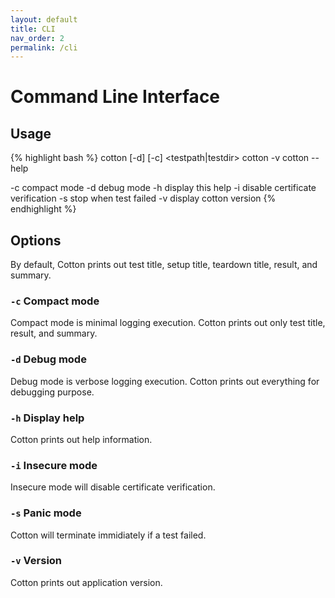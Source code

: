 ```yaml
---
layout: default
title: CLI
nav_order: 2
permalink: /cli
---
```


# Command Line Interface

## Usage

{% highlight bash %}
  cotton [-d] [-c] <testpath|testdir>
  cotton -v
  cotton --help

  -c    compact mode
  -d    debug mode
  -h    display this help
  -i    disable certificate verification
  -s    stop when test failed
  -v    display cotton version
{% endhighlight %}

## Options

By default, Cotton prints out test title, setup title, teardown title, result, and summary.

### `-c` Compact mode

Compact mode is minimal logging execution. Cotton prints out only test title, result, and summary.

### `-d` Debug mode

Debug mode is verbose logging execution. Cotton prints out everything for debugging purpose.

### `-h` Display help

Cotton prints out help information.

### `-i` Insecure mode

Insecure mode will disable certificate verification.

### `-s` Panic mode

Cotton will terminate immidiately if a test failed.

### `-v` Version

Cotton prints out application version.

